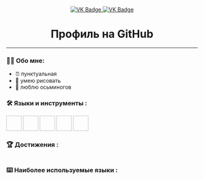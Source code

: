 <div id="badges" align ="center">
  <a href= "https://vk.com/cheknimatkritik"> 
    <img src = "https://img.shields.io/badge/VK-blue?style=for-the-badge&logo=VK&logoColor=white" alt="VK Badge"/>
  </a>
  
  <a href= "https://mail.google.com/mail/u/1/#inbox">
    <img src = "https://img.shields.io/badge/EMAIL-red?style=for-the-badge&logo=Gmail&logoColor=white" alt="VK Badge"/>
  </a>
</div>

<div id="viewprof" align="center" >
  <img src="https://komarev.com/ghpvc/?username=ElizavetaBurakova&style=flat-square&color=blue " alt=""/>
</div>

<div id="heythere" align="center" >
  <h1>Профиль на GitHub </h1>
</div>

---
### :woman_technologist: Обо мне: 

- ⏰ пунктуальная 
- 🦋 умею рисовать
- 🐙 люблю осьминогов

### :hammer_and_wrench: Языки и инструменты :

<div>
  <img scr="https://github.com/devicons/devicon/blob/master/icons/git/git-original-wordmark.svg" width="40" height="40">
  <img scr="https://github.com/devicons/devicon/blob/master/icons/jetbrains/jetbrains-original.svg" width="40" height="40">
  <img scr="https://github.com/devicons/devicon/blob/master/icons/python/python-original-wordmark.svg"width="40" height="40">
  <img scr="https://github.com/devicons/devicon/blob/master/icons/visualstudio/visualstudio-plain.svg"width="40" height="40">
  <img scr="https://github.com/devicons/devicon/blob/master/icons/bash/bash-original.svg"width="40" height="40">
</div>

### :trophy: Достижения :

<div>
  <img src="https://github-profile-trophy.vercel.app/?username=ElizavetaBurakova" alt=""/>
</div>

### :keyboard: Наиболее используемые языки :
